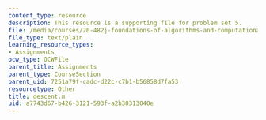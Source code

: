 ```yaml
---
content_type: resource
description: This resource is a supporting file for problem set 5.
file: /media/courses/20-482j-foundations-of-algorithms-and-computational-techniques-in-systems-biology-spring-2006/a7743d67b4263121593fa2b30313040e_descent.m
file_type: text/plain
learning_resource_types:
- Assignments
ocw_type: OCWFile
parent_title: Assignments
parent_type: CourseSection
parent_uid: 7251a79f-cadc-d22c-c7b1-b56858d7fa53
resourcetype: Other
title: descent.m
uid: a7743d67-b426-3121-593f-a2b30313040e
---
```

